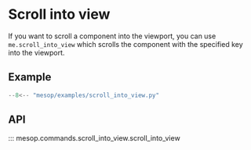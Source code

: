 # Scroll into view

If you want to scroll a component into the viewport, you can use `me.scroll_into_view` which scrolls the component with the specified key into the viewport.

## Example

```python
--8<-- "mesop/examples/scroll_into_view.py"
```

## API

::: mesop.commands.scroll_into_view.scroll_into_view
